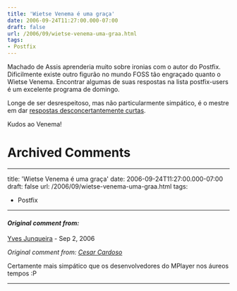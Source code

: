 ```yaml
---
title: 'Wietse Venema é uma graça'
date: 2006-09-24T11:27:00.000-07:00
draft: false
url: /2006/09/wietse-venema-uma-graa.html
tags: 
- Postfix
---
```


Machado de Assis aprenderia muito sobre ironias com o autor do Postfix.  Dificilmente existe outro figurão no mundo FOSS tão engraçado quanto o Wietse Venema. Encontrar algumas de suas respostas na lista postfix-users é um excelente programa de domingo.  
  
Longe de ser desrespeitoso, mas não particularmente simpático, é o mestre em dar [respostas desconcertantemente curtas](http://archives.neohapsis.com/archives/postfix/2000-07/0068.html).  
  
Kudos ao Venema!
# Archived Comments
---
title: 'Wietse Venema é uma graça'
date: 2006-09-24T11:27:00.000-07:00
draft: false
url: /2006/09/wietse-venema-uma-graa.html
tags: 
- Postfix
---

#### _Original comment from:_
[Yves Junqueira](https://www.blogger.com/profile/00104361785049371212 "noreply@blogger.com") - <time datetime="2006-09-26T04:52:00.000-07:00">Sep 2, 2006</time>

_Original comment from: [Cesar Cardoso](http://fudeblog.zyakannazio.eti.br)_  
  
Certamente mais simpático que os desenvolvedores do MPlayer nos áureos tempos :P
<hr />
